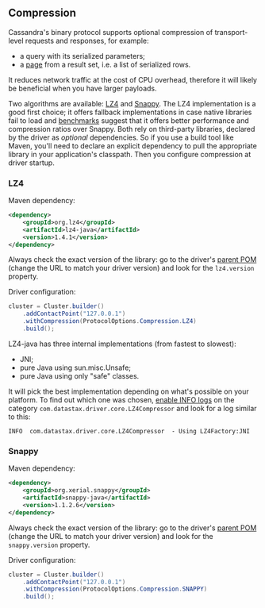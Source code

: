 ## Compression

Cassandra's binary protocol supports optional compression of
transport-level requests and responses, for example:

* a query with its serialized parameters;
* a [page](../paging/) from a result set, i.e. a list of serialized
  rows.

It reduces network traffic at the cost of CPU overhead, therefore it
will likely be beneficial when you have larger payloads.

Two algorithms are available:
[LZ4](https://github.com/jpountz/lz4-java) and
[Snappy](https://code.google.com/p/snappy/).  The LZ4 implementation is a good
first choice; it offers fallback implementations in case native libraries fail
to load and
[benchmarks](http://java-performance.info/performance-general-compression/)
suggest that it offers better performance and compression ratios over Snappy.
Both rely on third-party libraries, declared by the driver as *optional*
dependencies. So if you use a build tool like Maven, you'll need to declare an
explicit dependency to pull the appropriate library in your application's
classpath. Then you configure compression at driver startup.

### LZ4

Maven dependency:

```xml
<dependency>
    <groupId>org.lz4</groupId>
    <artifactId>lz4-java</artifactId>
    <version>1.4.1</version>
</dependency>
```

Always check the exact version of the library: go to the driver's
[parent POM][pom] (change the URL to match your driver version) and look
for the `lz4.version` property.

Driver configuration:

```java
cluster = Cluster.builder()
    .addContactPoint("127.0.0.1")
    .withCompression(ProtocolOptions.Compression.LZ4)
    .build();
```

LZ4-java has three internal implementations (from fastest to slowest):

* JNI;
* pure Java using sun.misc.Unsafe;
* pure Java using only "safe" classes.

It will pick the best implementation depending on what's possible on
your platform. To find out which one was chosen, [enable INFO
logs](../logging/) on the category
`com.datastax.driver.core.LZ4Compressor` and look for a log similar to
this:

```
INFO  com.datastax.driver.core.LZ4Compressor  - Using LZ4Factory:JNI
```

### Snappy

Maven dependency:

```xml
<dependency>
    <groupId>org.xerial.snappy</groupId>
    <artifactId>snappy-java</artifactId>
    <version>1.1.2.6</version>
</dependency>
```

Always check the exact version of the library: go to the driver's
[parent POM][pom] (change the URL to match your driver version) and look
for the `snappy.version` property.

Driver configuration:

```java
cluster = Cluster.builder()
    .addContactPoint("127.0.0.1")
    .withCompression(ProtocolOptions.Compression.SNAPPY)
    .build();
```

[pom]: https://repo1.maven.org/maven2/com/datastax/cassandra/cassandra-driver-parent/3.10.0/cassandra-driver-parent-3.10.0.pom
